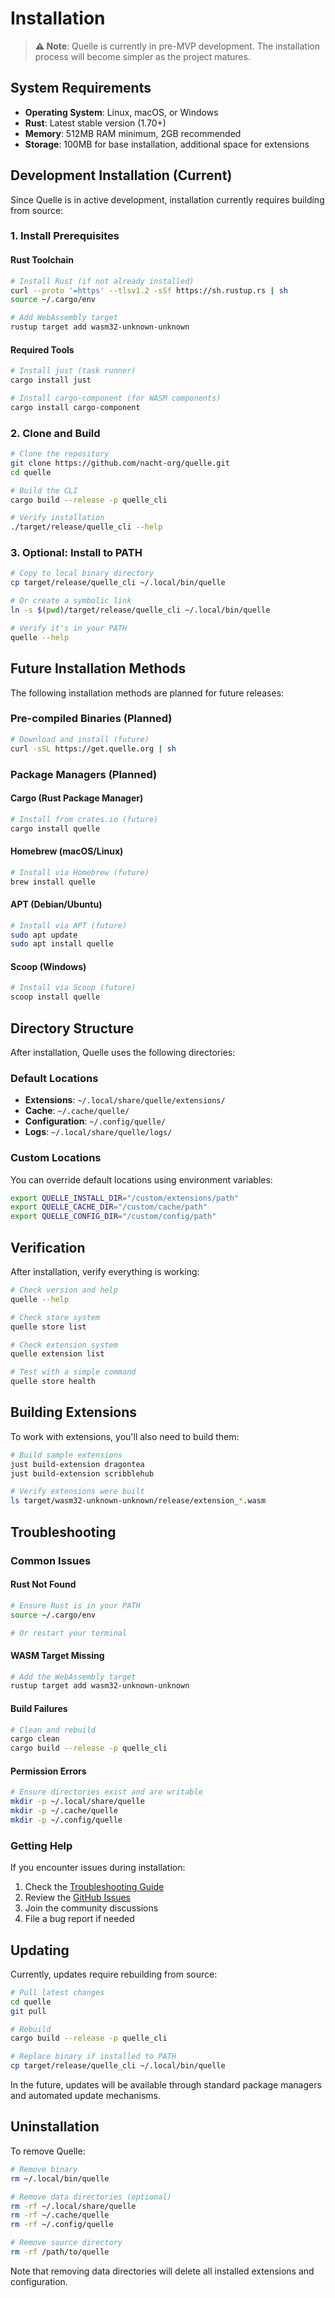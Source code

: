 # Installation

> **⚠️ Note**: Quelle is currently in pre-MVP development. The installation process will become simpler as the project matures.

## System Requirements

- **Operating System**: Linux, macOS, or Windows
- **Rust**: Latest stable version (1.70+)
- **Memory**: 512MB RAM minimum, 2GB recommended
- **Storage**: 100MB for base installation, additional space for extensions

## Development Installation (Current)

Since Quelle is in active development, installation currently requires building from source:

### 1. Install Prerequisites

#### Rust Toolchain
```bash
# Install Rust (if not already installed)
curl --proto '=https' --tlsv1.2 -sSf https://sh.rustup.rs | sh
source ~/.cargo/env

# Add WebAssembly target
rustup target add wasm32-unknown-unknown
```

#### Required Tools
```bash
# Install just (task runner)
cargo install just

# Install cargo-component (for WASM components)
cargo install cargo-component
```

### 2. Clone and Build

```bash
# Clone the repository
git clone https://github.com/nacht-org/quelle.git
cd quelle

# Build the CLI
cargo build --release -p quelle_cli

# Verify installation
./target/release/quelle_cli --help
```

### 3. Optional: Install to PATH

```bash
# Copy to local binary directory
cp target/release/quelle_cli ~/.local/bin/quelle

# Or create a symbolic link
ln -s $(pwd)/target/release/quelle_cli ~/.local/bin/quelle

# Verify it's in your PATH
quelle --help
```

## Future Installation Methods

The following installation methods are planned for future releases:

### Pre-compiled Binaries (Planned)
```bash
# Download and install (future)
curl -sSL https://get.quelle.org | sh
```

### Package Managers (Planned)

#### Cargo (Rust Package Manager)
```bash
# Install from crates.io (future)
cargo install quelle
```

#### Homebrew (macOS/Linux)
```bash
# Install via Homebrew (future)
brew install quelle
```

#### APT (Debian/Ubuntu)
```bash
# Install via APT (future)
sudo apt update
sudo apt install quelle
```

#### Scoop (Windows)
```bash
# Install via Scoop (future)
scoop install quelle
```

## Directory Structure

After installation, Quelle uses the following directories:

### Default Locations

- **Extensions**: `~/.local/share/quelle/extensions/`
- **Cache**: `~/.cache/quelle/`
- **Configuration**: `~/.config/quelle/`
- **Logs**: `~/.local/share/quelle/logs/`

### Custom Locations

You can override default locations using environment variables:

```bash
export QUELLE_INSTALL_DIR="/custom/extensions/path"
export QUELLE_CACHE_DIR="/custom/cache/path"
export QUELLE_CONFIG_DIR="/custom/config/path"
```

## Verification

After installation, verify everything is working:

```bash
# Check version and help
quelle --help

# Check store system
quelle store list

# Check extension system
quelle extension list

# Test with a simple command
quelle store health
```

## Building Extensions

To work with extensions, you'll also need to build them:

```bash
# Build sample extensions
just build-extension dragontea
just build-extension scribblehub

# Verify extensions were built
ls target/wasm32-unknown-unknown/release/extension_*.wasm
```

## Troubleshooting

### Common Issues

#### Rust Not Found
```bash
# Ensure Rust is in your PATH
source ~/.cargo/env

# Or restart your terminal
```

#### WASM Target Missing
```bash
# Add the WebAssembly target
rustup target add wasm32-unknown-unknown
```

#### Build Failures
```bash
# Clean and rebuild
cargo clean
cargo build --release -p quelle_cli
```

#### Permission Errors
```bash
# Ensure directories exist and are writable
mkdir -p ~/.local/share/quelle
mkdir -p ~/.cache/quelle
mkdir -p ~/.config/quelle
```

### Getting Help

If you encounter issues during installation:

1. Check the [Troubleshooting Guide](./advanced/troubleshooting.md)
2. Review the [GitHub Issues](https://github.com/nacht-org/quelle/issues)
3. Join the community discussions
4. File a bug report if needed

## Updating

Currently, updates require rebuilding from source:

```bash
# Pull latest changes
cd quelle
git pull

# Rebuild
cargo build --release -p quelle_cli

# Replace binary if installed to PATH
cp target/release/quelle_cli ~/.local/bin/quelle
```

In the future, updates will be available through standard package managers and automated update mechanisms.

## Uninstallation

To remove Quelle:

```bash
# Remove binary
rm ~/.local/bin/quelle

# Remove data directories (optional)
rm -rf ~/.local/share/quelle
rm -rf ~/.cache/quelle
rm -rf ~/.config/quelle

# Remove source directory
rm -rf /path/to/quelle
```

Note that removing data directories will delete all installed extensions and configuration.